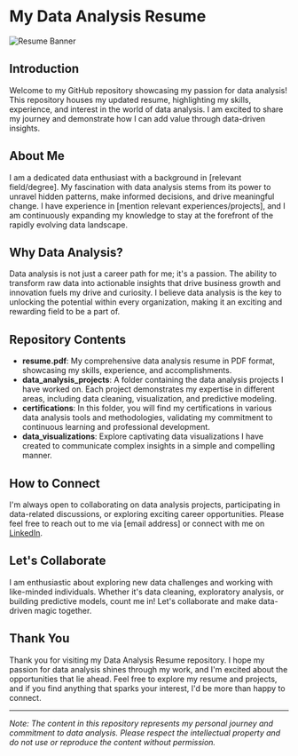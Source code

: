 # My Data Analysis Resume

![Resume Banner](resume_banner.jpg)

## Introduction

Welcome to my GitHub repository showcasing my passion for data analysis! This repository houses my updated resume, highlighting my skills, experience, and interest in the world of data analysis. I am excited to share my journey and demonstrate how I can add value through data-driven insights.

## About Me

I am a dedicated data enthusiast with a background in [relevant field/degree]. My fascination with data analysis stems from its power to unravel hidden patterns, make informed decisions, and drive meaningful change. I have experience in [mention relevant experiences/projects], and I am continuously expanding my knowledge to stay at the forefront of the rapidly evolving data landscape.

## Why Data Analysis?

Data analysis is not just a career path for me; it's a passion. The ability to transform raw data into actionable insights that drive business growth and innovation fuels my drive and curiosity. I believe data analysis is the key to unlocking the potential within every organization, making it an exciting and rewarding field to be a part of.

## Repository Contents

- **resume.pdf**: My comprehensive data analysis resume in PDF format, showcasing my skills, experience, and accomplishments.
- **data_analysis_projects**: A folder containing the data analysis projects I have worked on. Each project demonstrates my expertise in different areas, including data cleaning, visualization, and predictive modeling.
- **certifications**: In this folder, you will find my certifications in various data analysis tools and methodologies, validating my commitment to continuous learning and professional development.
- **data_visualizations**: Explore captivating data visualizations I have created to communicate complex insights in a simple and compelling manner.

## How to Connect

I'm always open to collaborating on data analysis projects, participating in data-related discussions, or exploring exciting career opportunities. Please feel free to reach out to me via [email address] or connect with me on [LinkedIn](https://www.linkedin.com/in/yourusername/).

## Let's Collaborate

I am enthusiastic about exploring new data challenges and working with like-minded individuals. Whether it's data cleaning, exploratory analysis, or building predictive models, count me in! Let's collaborate and make data-driven magic together.

## Thank You

Thank you for visiting my Data Analysis Resume repository. I hope my passion for data analysis shines through my work, and I'm excited about the opportunities that lie ahead. Feel free to explore my resume and projects, and if you find anything that sparks your interest, I'd be more than happy to connect.

---

*Note: The content in this repository represents my personal journey and commitment to data analysis. Please respect the intellectual property and do not use or reproduce the content without permission.*
